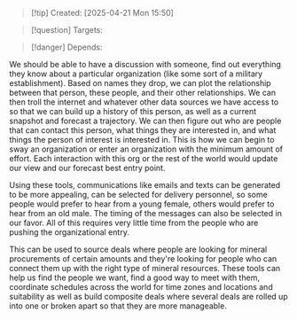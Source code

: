 
>[!tip] Created: [2025-04-21 Mon 15:50]

>[!question] Targets: 

>[!danger] Depends: 

We should be able to have a discussion with someone, find out everything they know about a particular organization (like some sort of a military establishment). Based on names they drop, we can plot the relationship between that person, these people, and their other relationships. We can then troll the internet and whatever other data sources we have access to so that we can build up a history of this person, as well as a current snapshot and forecast a trajectory. We can then figure out who are people that can contact this person, what things they are interested in, and what things the person of interest is interested in. This is how we can begin to sway an organization or enter an organization with the minimum amount of effort. Each interaction with this org or the rest of the world would update our view and our forecast best entry point.

Using these tools, communications like emails and texts can be generated to be more appealing, can be selected for delivery personnel, so some people would prefer to hear from a young female, others would prefer to hear from an old male. The timing of the messages can also be selected in our favor. All of this requires very little time from the people who are pushing the organizational entry. 

This can be used to source deals where people are looking for mineral procurements of certain amounts and they're looking for people who can connect them up with the right type of mineral resources. These tools can help us find the people we want, find a good way to meet with them, coordinate schedules across the world for time zones and locations and suitability as well as build composite deals where several deals are rolled up into one or broken apart so that they are more manageable. 